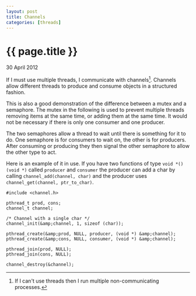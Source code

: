 ```yaml
---
layout: post
title: Channels
categories: [threads]
---
```


{{ page.title }}
================
<p class="meta">30 April 2012</p>

If I must use multiple threads, I communicate with channels[^1]. Channels allow different threads to produce and consume objects in a structured fashion.

This is also a good demonstration of the difference between a mutex and a semaphore. The mutex in the following is used to prevent multiple threads removing items at the same time, or adding them at the same time. It would not be necessary if there is only one consumer and one producer.

The two semaphores allow a thread to wait until there is something for it to do. One semaphore is for consumers to wait on, the other is for producers. After consuming or producing they then signal the other semaphore to allow the other type to act.

<script src="http://gist.github.com/659733.js"> </script>

Here is an example of it in use. If you have two functions of type `void *() (void *)` called `producer` and `consumer` the producer can add a char by calling `channel_add(channel, char)` and the producer uses `channel_get(channel, ptr_to_char)`.


~~~~
#include <channel.h>

pthread_t prod, cons;
channel_t channel;

/* Channel with a single char */
channel_init(&amp;channel, 1, sizeof (char));

pthread_create(&amp;prod, NULL, producer, (void *) &amp;channel);
pthread_create(&amp;cons, NULL, consumer, (void *) &amp;channel);

pthread_join(prod, NULL);
pthread_join(cons, NULL);

channel_destroy(&channel);
~~~~

[^1]: If I can't use threads then I run multiple non-communicating processes.

